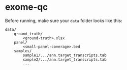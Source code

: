 # exome-qc

Before running, make sure your `data` folder looks like this:

```
data/
    ground_truth/
        <ground-truth>.xlsx
    panel/
        <small-panel-coverage>.bed
    samples/
        sample1/.../ann.target_transcripts.tab
        sample2/.../ann.target_transcripts.tab
        ...
```
